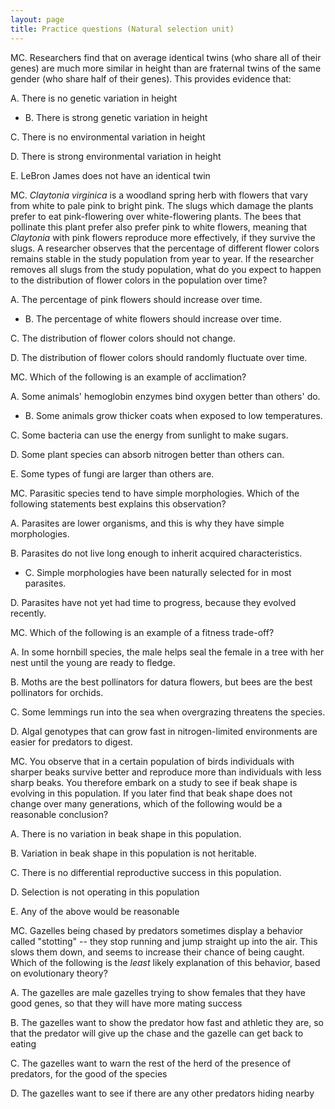 ```yaml
---
layout: page
title: Practice questions (Natural selection unit)
---
```


MC. Researchers find that on average identical twins (who share all of their genes) are much more similar in height than are fraternal twins of the same gender (who share half of their genes).  This provides evidence that:

A. There is no genetic variation in height

* B. There is strong genetic variation in height

C. There is no environmental variation in height

D. There is strong environmental variation in height

E. LeBron James does not have an identical twin


MC.  _Claytonia virginica_ is a woodland spring herb with flowers that vary from white to pale pink to bright pink. The slugs which damage the plants prefer to eat pink-flowering over white-flowering plants.  The bees that pollinate this plant prefer also prefer pink to white flowers, meaning that _Claytonia_ with pink flowers reproduce more effectively, if they survive the slugs.  A researcher observes that the percentage of different flower colors remains stable in the study population from year to year. If the researcher removes all slugs from the study population, what do you expect to happen to the distribution of flower colors in the population over time?

A. The percentage of pink flowers should increase over time.

* B. The percentage of white flowers should increase over time.

C. The distribution of flower colors should not change.

D. The distribution of flower colors should randomly fluctuate over time.

MC.  Which of the following is an example of acclimation?

A. Some animals' hemoglobin enzymes bind oxygen better than others' do.

* B. Some animals grow thicker coats when exposed to low temperatures.

C. Some bacteria can use the energy from sunlight to make sugars.

D. Some plant species can absorb nitrogen better than others can.

E. Some types of fungi are larger than others are.


MC.  Parasitic species tend to have simple morphologies. Which of the following statements best explains this observation?

A. Parasites are lower organisms, and this is why they have simple morphologies.

B. Parasites do not live long enough to inherit acquired characteristics.

* C. Simple morphologies have been naturally selected for in most parasites.

D. Parasites have not yet had time to progress, because they evolved recently.


MC. Which of the following is an example of a fitness trade-off?

A. In some hornbill species, the male helps seal the female in a tree with her nest until the young are ready to fledge.  

B. Moths are the best pollinators for datura flowers, but bees are the best pollinators for orchids.  

C. Some lemmings run into the sea when overgrazing threatens the species.  

D. Algal genotypes that can grow fast in nitrogen-limited environments are easier for predators to digest. 


MC. You observe that in a certain population of birds individuals with sharper beaks survive better and reproduce more than individuals with less sharp beaks.  You therefore embark on a study to see if beak shape is evolving in this population.  If you later find that beak shape does not change over many generations, which of the following would be a reasonable conclusion?

A. There is no variation in beak shape in this population.

B. Variation in beak shape in this population is not heritable.

C. There is no differential reproductive success in this population.

D. Selection is not operating in this population

E. Any of the above would be reasonable


MC. Gazelles being chased by predators sometimes display a behavior called "stotting" -- they stop running and jump straight up into the air.  This slows them down, and seems to increase their chance of being caught.  Which of the following is the _least_ likely explanation of this behavior, based on evolutionary theory?

A. The gazelles are male gazelles trying to show females that they have good genes, so that they will have more mating success

B. The gazelles want to show the predator how fast and athletic they are, so that the predator will give up the chase and the gazelle can get back to eating

C. The gazelles want to warn the rest of the herd of the presence of predators, for the good of the species

D. The gazelles want to see if there are any other predators hiding nearby


